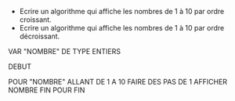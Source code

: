 - Ecrire un algorithme qui affiche les nombres de 1 à 10 par ordre croissant.
 - Ecrire un algorithme qui affiche les nombres de 1 à 10 par ordre décroissant.


VAR "NOMBRE" DE TYPE ENTIERS

DEBUT

POUR "NOMBRE" ALLANT DE 1 A 10  FAIRE DES PAS DE 1
AFFICHER NOMBRE
FIN POUR 
FIN

